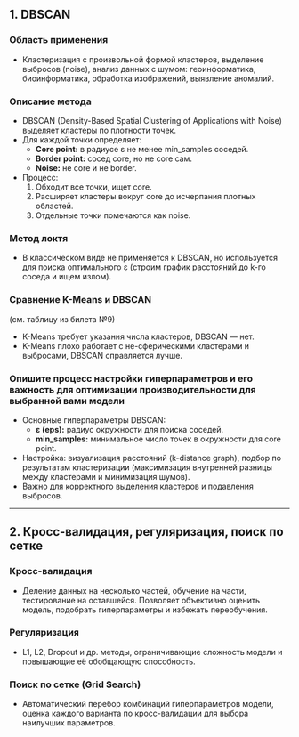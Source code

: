 ## 1. DBSCAN

### Область применения
- Кластеризация с произвольной формой кластеров, выделение выбросов (noise), анализ данных с шумом: геоинформатика, биоинформатика, обработка изображений, выявление аномалий.

### Описание метода
- DBSCAN (Density-Based Spatial Clustering of Applications with Noise) выделяет кластеры по плотности точек.
- Для каждой точки определяет:
  - **Core point:** в радиусе ε не менее min_samples соседей.
  - **Border point:** сосед core, но не core сам.
  - **Noise:** не core и не border.
- Процесс:
  1. Обходит все точки, ищет core.
  2. Расширяет кластеры вокруг core до исчерпания плотных областей.
  3. Отдельные точки помечаются как noise.

### Метод локтя
- В классическом виде не применяется к DBSCAN, но используется для поиска оптимального ε (строим график расстояний до k-го соседа и ищем излом).

### Сравнение K-Means и DBSCAN

(см. таблицу из билета №9)

- K-Means требует указания числа кластеров, DBSCAN — нет.
- K-Means плохо работает с не-сферическими кластерами и выбросами, DBSCAN справляется лучше.

### Опишите процесс настройки гиперпараметров и его важность для оптимизации производительности для выбранной вами модели

- Основные гиперпараметры DBSCAN:
  - **ε (eps):** радиус окружности для поиска соседей.
  - **min_samples:** минимальное число точек в окружности для core point.
- Настройка: визуализация расстояний (k-distance graph), подбор по результатам кластеризации (максимизация внутренней разницы между кластерами и минимизация шумов).
- Важно для корректного выделения кластеров и подавления выбросов.

---

## 2. Кросс-валидация, регуляризация, поиск по сетке

### Кросс-валидация
- Деление данных на несколько частей, обучение на части, тестирование на оставшейся. Позволяет объективно оценить модель, подобрать гиперпараметры и избежать переобучения.

### Регуляризация
- L1, L2, Dropout и др. методы, ограничивающие сложность модели и повышающие её обобщающую способность.

### Поиск по сетке (Grid Search)
- Автоматический перебор комбинаций гиперпараметров модели, оценка каждого варианта по кросс-валидации для выбора наилучших параметров.
